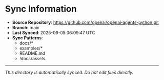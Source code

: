 # Sync Information

- **Source Repository**: https://github.com/openai/openai-agents-python.git
- **Branch**: main
- **Last Synced**: 2025-09-05 06:09:47 UTC
- **Sync Patterns**:
  - docs/*
  - examples/*
  - README.md
  - !docs/assets

---
*This directory is automatically synced. Do not edit files directly.*
